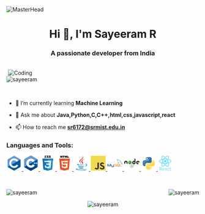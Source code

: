 ![MasterHead](https://img.freepik.com/free-vector/machine-learning-banner-artificial-intelligence_107791-611.jpg?w=1380&t=st=1707406692~exp=1707407292~hmac=36649238ba4698180d0908582561880ce0e59659bcbd1c71891a7f9bc1b8436b)
<h1 align="center">Hi 👋, I'm Sayeeram R</h1>
<h3 align="center">A passionate developer from India</h3>
&emsp;<img align="right" alt="Coding" width="500" src="https://img.freepik.com/free-vector/web-development-concept-with-programmer-ar_107791-17049.jpg?w=1380&t=st=1707198539~exp=1707199139~hmac=07c6adf780e86a6c65b14685d0f1d6d93a8a695510f975f98464ecbe7524a7f5">

<p align="left"> <img width="150" src="https://komarev.com/ghpvc/?username=Sayeeram05&label=Profile%20views&color=0e75b6&style=flat" alt="sayeeram" /> </p>

<p align="left"> <a href="https://twitter.com/" target="blank"><img src="https://img.shields.io/twitter/follow/?logo=twitter&style=for-the-badge" alt="" /></a> </p>

- 🌱 I’m currently learning **Machine Learning**

- 💬 Ask me about **Java,Python,C,C++,html,css,javascript,react**

- 📫 How to reach me **sr6172@srmist.edu.in**

<p align="left">
</p>

<h3 align="left">Languages and Tools:</h3>
<p align="left"> <a href="https://www.cprogramming.com/" target="_blank" rel="noreferrer"> <img src="https://raw.githubusercontent.com/devicons/devicon/master/icons/c/c-original.svg" alt="c" width="40" height="40"/> </a> <a href="https://www.w3schools.com/cpp/" target="_blank" rel="noreferrer"> <img src="https://raw.githubusercontent.com/devicons/devicon/master/icons/cplusplus/cplusplus-original.svg" alt="cplusplus" width="40" height="40"/> </a> <a href="https://www.w3schools.com/css/" target="_blank" rel="noreferrer"> <img src="https://raw.githubusercontent.com/devicons/devicon/master/icons/css3/css3-original-wordmark.svg" alt="css3" width="40" height="40"/> </a> <a href="https://www.w3.org/html/" target="_blank" rel="noreferrer"> <img src="https://raw.githubusercontent.com/devicons/devicon/master/icons/html5/html5-original-wordmark.svg" alt="html5" width="40" height="40"/> </a> <a href="https://www.java.com" target="_blank" rel="noreferrer"> <img src="https://raw.githubusercontent.com/devicons/devicon/master/icons/java/java-original.svg" alt="java" width="40" height="40"/> </a> <a href="https://developer.mozilla.org/en-US/docs/Web/JavaScript" target="_blank" rel="noreferrer"> <img src="https://raw.githubusercontent.com/devicons/devicon/master/icons/javascript/javascript-original.svg" alt="javascript" width="40" height="40"/> </a> <a href="https://www.mysql.com/" target="_blank" rel="noreferrer"> <img src="https://raw.githubusercontent.com/devicons/devicon/master/icons/mysql/mysql-original-wordmark.svg" alt="mysql" width="40" height="40"/> </a> <a href="https://nodejs.org" target="_blank" rel="noreferrer"> <img src="https://raw.githubusercontent.com/devicons/devicon/master/icons/nodejs/nodejs-original-wordmark.svg" alt="nodejs" width="40" height="40"/> </a> <a href="https://www.python.org" target="_blank" rel="noreferrer"> <img src="https://raw.githubusercontent.com/devicons/devicon/master/icons/python/python-original.svg" alt="python" width="40" height="40"/> </a> <a href="https://reactjs.org/" target="_blank" rel="noreferrer"> <img src="https://raw.githubusercontent.com/devicons/devicon/master/icons/react/react-original-wordmark.svg" alt="react" width="40" height="40"/> </a> </p>

&emsp;<p><img align="left" src="https://github-readme-stats.vercel.app/api?username=Sayeeram05&show_icons=true&locale=en" alt="sayeeram" /></p>

<p><img  align="right" src="https://github-readme-streak-stats.herokuapp.com/?user=Sayeeram05&" alt="sayeeram" /></p>

&emsp;<p align="center" ><img  width="350" src="https://github-readme-stats.vercel.app/api/top-langs?username=Sayeeram05&show_icons=true&locale=en&layout=compact" alt="sayeeram" /></p>
